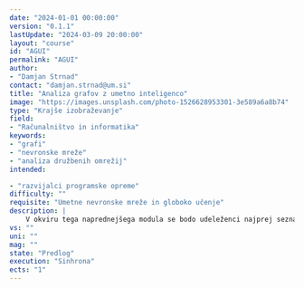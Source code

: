 ```yaml
---
date: "2024-01-01 00:00:00" 
version: "0.1.1"
lastUpdate: "2024-03-09 20:00:00"
layout: "course"
id: "AGUI"
permalink: "AGUI"
author:
- "Damjan Strnad"
contact: "damjan.strnad@um.si"
title: "Analiza grafov z umetno inteligenco"
image: "https://images.unsplash.com/photo-1526628953301-3e589a6a8b74"
type: "Krajše izobraževanje"
field:
- "Računalništvo in informatika"
keywords:
- "grafi"
- "nevronske mreže"
- "analiza družbenih omrežij"
intended:

- "razvijalci programske opreme"
difficulty: ""
requisite: "Umetne nevronske mreže in globoko učenje"
description: |
    V okviru tega naprednejšega modula se bodo udeleženci najprej seznanili z različnimi oblikami grafov in načini predstavitve omrežij iz realnega sveta v obliki podatkovne strukture graf. V nadaljevanju bodo spoznali osnove grafovskih nevronskih mrež, njihove principe delovanja in načine pretvorbe vozlišč, podgrafov ali celotnih grafov v vektorske vložitve. Nad vektorskimi vložitvami bodo v nadaljevanju zgradili napovedni ali klasifikacijski model za napovedovanje povezav, klasifikacijo vozlišč ali klasifikacijo grafov. To bodo povezali s praktičnim primerom uporabe, kot je analiza družbenih omrežij, napovedovanje prometnih tokov ali priporočanje na podlagi interakcij med uporabniki in predmeti. Pričakovano je poznavanje osnov programiranja v pythonu in strojnega učenja.
vs: ""
uni: ""
mag: ""
state: "Predlog"
execution: "Sinhrona"
ects: "1"
---
```


